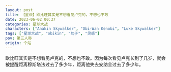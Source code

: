```yaml
---
layout: post
title: 【星战】欧比旺其实是不想看见卢克的，不想也不敢
date: 2023-06-02 00:37
categories: 星球大战
characters: ["Anakin Skywalker", "Obi-Wan Kenobi", "Luke Skywalker"]
tags: ["星球大战", "obikin", "句子", "灵感"]
pov: 第三人称
origin: 个站
---
```


欧比旺其实是不想看见卢克的，不想也不敢。因为每次看见卢克长到了几岁，就会被提醒距离穆斯塔法过去了多少年，距离他失去安纳金过去了多少年。
